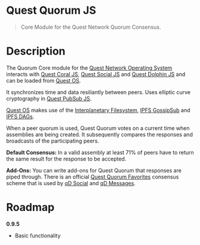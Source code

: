 # Quest Quorum JS
> Core Module for the Quest Network Quorum Consensus.

# Description

The Quorum Core module for the [Quest Network Operating System](quest-os-js) interacts with [Quest Coral JS](quest-coral-js), [Quest Social JS](quest-social-js) and [Quest Dolphin JS](quest-dolphin-js) and can be loaded from [Quest OS](quest-os-js).

It synchronizes time and data resiliantly between peers. Uses elliptic curve cryptography in [Quest PubSub JS](quest-pubsub-js).

[Quest OS](quest-os-js) makes use of the [Interplanetary Filesystem](https://ipfs.io), [IPFS GossipSub](https://blog.ipfs.io/2020-05-20-gossipsub-v1.1/) and [IPFS DAGs](https://docs.ipfs.io/concepts/merkle-dag/).

When a peer quorum is used, Quest Quorum votes on a current time when assemblies are being created. It subsequently compares the responses and broadcasts of the participating peers.

**Default Consensus:**
In a valid assembly at least 71% of peers have to return the same result for the response to be accepted.

**Add-Ons:**
You can write add-ons for Quest Quorum that responses are piped through. There is an official [Quest Quorum Favorites](quest-quorum-fav-js) consensus scheme that is used by [qD Social](qd-social-ts) and [qD Messages](qd-messages-ts).

# Roadmap

**0.9.5**
- Basic functionality
